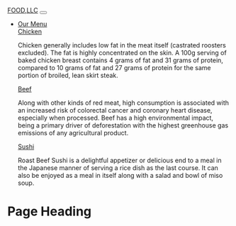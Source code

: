 <!DOCTYPE html>
<html lang="en">
<head>
  <meta charset="UTF-8">
  <meta name="viewport" content="width=device-width, initial-scale=1, shrink-to-fit=no">
  <link rel="stylesheet" href="https://maxcdn.bootstrapcdn.com/bootstrap/4.0.0/css/bootstrap.min.css">
  <style>
    body {
      padding-top: 56px; /* Adjusted for the fixed navbar height */
    }
    .navbar {
      transition: background-color 0.3s;
    }
    .navbar-scrolled {
      background-color: #333; /* Change background color when scrolled */
    }
  </style>
</head>
<body>
<nav class="navbar navbar-expand-lg navbar-dark bg-dark fixed-top">
  <a class="navbar-brand" href="#">FOOD,LLC</a>
  <button class="navbar-toggler" type="button" data-toggle="collapse" data-target="#navbarNav" aria-controls="navbarNav" aria-expanded="false" aria-label="Toggle navigation">
    <span class="navbar-toggler-icon"></span>
  </button>
  <div class="collapse navbar-collapse justify-content-center" id="navbarNav">
    <ul class="navbar-nav"
    <ul class="navbar-nav ml-auto">
      <li class="nav-item dropdown">
        <a class="nav-link dropdown-toggle" href="#" id="navbarDropdownMenuLink" role="button" data-toggle="dropdown" aria-haspopup="true" aria-expanded="false">
          Our Menu
        </a>
        <div class="dropdown-menu dropdown-menu-full" aria-labelledby="navbarDropdownMenuLink">
          <a class="dropdown-item" href="#">Chicken</a>
          <p> <bold>Chicken generally includes low fat in the meat itself (castrated roosters excluded). The fat is highly concentrated on the skin. A 100g serving of baked chicken breast contains 4 grams of fat and 31 grams of protein, compared to 10 grams of fat and 27 grams of protein for the same portion of broiled, lean skirt steak.</bold></p>
          <a class="dropdown-item" href="#">Beef</a>
          <p>Along with other kinds of red meat, high consumption is associated with an increased risk of colorectal cancer and coronary heart disease, especially when processed. Beef has a high environmental impact, being a primary driver of deforestation with the highest greenhouse gas emissions of any agricultural product.</p>
          <a class="dropdown-item" href="#">Sushi</a>
          <p>Roast Beef Sushi is a delightful appetizer or delicious end to a meal in the Japanese manner of serving a rice dish as the last course. It can also be enjoyed as a meal in itself along with a salad and bowl of miso soup.</p>
        </div>
      </li>
    </ul>
  </div>
</nav>
<!-- Page Content -->
<div class="container">
  <h1 class="mt-5 text-center">Page Heading</h1>
  <!-- Add your content here -->
</div>
<script src="https://code.jquery.com/jquery-3.2.1.slim.min.js"></script>
<script src="https://cdnjs.cloudflare.com/ajax/libs/popper.js/1.12.9/umd/popper.min.js"></script>
<script src="https://maxcdn.bootstrapcdn.com/bootstrap/4.0.0/js/bootstrap.min.js"></script>
<script>
  // Change navbar background on scroll
  $(window).scroll(function() {
    if ($(this).scrollTop() > 50) {
      $('.navbar').addClass('navbar-scrolled');
    } else {
      $('.navbar').removeClass('navbar-scrolled');
    }
  });
</script>

</body>
</html>

